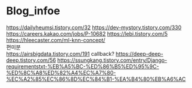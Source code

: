 # Blog_infoe

https://dailyheumsi.tistory.com/32
https://dev-mystory.tistory.com/330
https://careers.kakao.com/jobs/P-10682
https://lebi.tistory.com/5
https://hleecaster.com/ml-knn-concept/
<br>편미분
<br>
https://airsbigdata.tistory.com/191 
callback?
https://deep-deep-deep.tistory.com/56
https://ssungkang.tistory.com/entry/Django-requirementstxt-%EB%A5%BC-%ED%86%B5%ED%95%9C-%ED%8C%A8%ED%82%A4%EC%A7%80-%EC%A2%85%EC%86%8D%EC%84%B1-%EA%B4%80%EB%A6%AC
